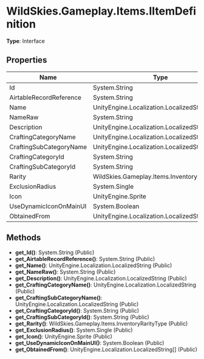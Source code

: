 ﻿# WildSkies.Gameplay.Items.IItemDefinition

**Type**: Interface

## Properties

| Name | Type | Access |
|------|------|--------|
| Id | System.String | Public |
| AirtableRecordReference | System.String | Public |
| Name | UnityEngine.Localization.LocalizedString | Public |
| NameRaw | System.String | Public |
| Description | UnityEngine.Localization.LocalizedString | Public |
| CraftingCategoryName | UnityEngine.Localization.LocalizedString | Public |
| CraftingSubCategoryName | UnityEngine.Localization.LocalizedString | Public |
| CraftingCategoryId | System.String | Public |
| CraftingSubCategoryId | System.String | Public |
| Rarity | WildSkies.Gameplay.Items.InventoryRarityType | Public |
| ExclusionRadius | System.Single | Public |
| Icon | UnityEngine.Sprite | Public |
| UseDynamicIconOnMainUI | System.Boolean | Public |
| ObtainedFrom | UnityEngine.Localization.LocalizedString[] | Public |

## Methods

- **get_Id()**: System.String (Public)
- **get_AirtableRecordReference()**: System.String (Public)
- **get_Name()**: UnityEngine.Localization.LocalizedString (Public)
- **get_NameRaw()**: System.String (Public)
- **get_Description()**: UnityEngine.Localization.LocalizedString (Public)
- **get_CraftingCategoryName()**: UnityEngine.Localization.LocalizedString (Public)
- **get_CraftingSubCategoryName()**: UnityEngine.Localization.LocalizedString (Public)
- **get_CraftingCategoryId()**: System.String (Public)
- **get_CraftingSubCategoryId()**: System.String (Public)
- **get_Rarity()**: WildSkies.Gameplay.Items.InventoryRarityType (Public)
- **get_ExclusionRadius()**: System.Single (Public)
- **get_Icon()**: UnityEngine.Sprite (Public)
- **get_UseDynamicIconOnMainUI()**: System.Boolean (Public)
- **get_ObtainedFrom()**: UnityEngine.Localization.LocalizedString[] (Public)

